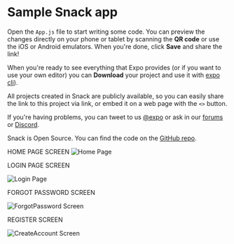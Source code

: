 # Sample Snack app

Open the `App.js` file to start writing some code. You can preview the changes directly on your phone or tablet by scanning the **QR code** or use the iOS or Android emulators. When you're done, click **Save** and share the link!

When you're ready to see everything that Expo provides (or if you want to use your own editor) you can **Download** your project and use it with [expo cli](https://docs.expo.dev/get-started/installation/#expo-cli)).

All projects created in Snack are publicly available, so you can easily share the link to this project via link, or embed it on a web page with the `<>` button.

If you're having problems, you can tweet to us [@expo](https://twitter.com/expo) or ask in our [forums](https://forums.expo.dev/c/expo-dev-tools/61) or [Discord](https://chat.expo.dev/).

Snack is Open Source. You can find the code on the [GitHub repo](https://github.com/expo/snack).

HOME PAGE SCREEN
![Home Page](https://github.com/user-attachments/assets/a1402711-33c2-4f66-bc95-5f07f3e33bba)

LOGIN PAGE SCREEN

![Login Page](https://github.com/user-attachments/assets/710c215d-43fa-4d82-9cd8-de245d472d5f)

FORGOT PASSWORD SCREEN

![ForgotPassword Screen](https://github.com/user-attachments/assets/12d4e3b8-202e-4ff5-bca2-ad2b9c36664a)

REGISTER SCREEN

![CreateAccount Screen](https://github.com/user-attachments/assets/25ff5193-6d53-4e36-bb81-d6379873a098)
